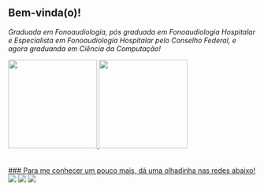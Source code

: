 ## Bem-vinda(o)!

*Graduada em Fonoaudiologia, pós graduada em Fonoaudiologia Hospitalar e Especialista em Fonoaudiologia Hospitalar pelo Conselho Federal, e agora graduanda em Ciência da Computação!* 

 <div>
   <a href="https://github.com/nathalietaylor">
   <img height="180em" src="https://github-readme-stats.vercel.app/api?username=nathalietaylor&show_icons=true&theme=graywhite&include_all_commits=true&count_private=true"/>
   <img height="180em" src="https://github-readme-stats.vercel.app/api/top-langs/?username=nathalietaylor&layout=compact&langs_count=6&theme=graywhite"/>

</div>
<div style="display: inline_block"><br>
</div>
 
 <br>
   ### Para me conhecer um pouco mais, dá uma olhadinha nas redes abaixo!
 
<div> 
   <a href="https://instagram.com/taylornathalie" target="_blank"><img src="https://img.shields.io/badge/-Instagram-%23E4405F?style=for-the-badge&logo=instagram&logoColor=white" target="_blank"></a>
  <a href = "mailto:nathalietaylortech@gmail.com"><img src="https://img.shields.io/badge/-Gmail-%23333?style=for-the-badge&logo=gmail&logoColor=white" target="_blank"></a>
  <a href="https://www.linkedin.com/in/nathalie-m-taylor-zampieri-680252171/" target="_blank"><img src="https://img.shields.io/badge/-LinkedIn-%230077B5?style=for-the-badge&logo=linkedin&logoColor=white" target="_blank"></a> 
 

</div>
